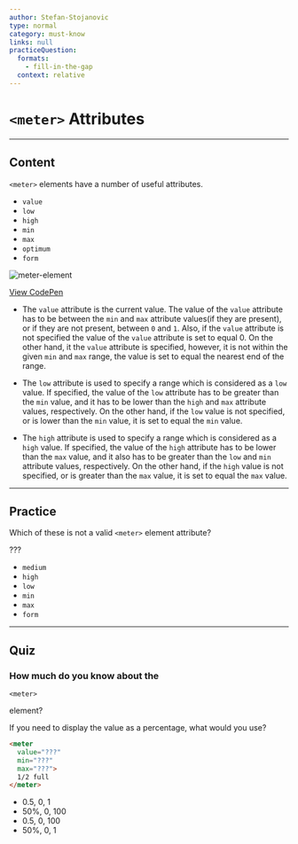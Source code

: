```yaml
---
author: Stefan-Stojanovic
type: normal
category: must-know
links: null
practiceQuestion:
  formats:
    - fill-in-the-gap
  context: relative
---
```


# `<meter>` Attributes


---

## Content

`<meter>` elements have a number of useful attributes.

- `value`
- `low`
- `high`
- `min`
- `max`
- `optimum`
- `form`

![meter-element](https://img.enkipro.com/989f5dcc47b587ffca1ed32a7b50c45b.png)

[View CodePen](https://codepen.io/enkidevs/pen/yqMrxx)

- The `value` attribute is the current value. The value of the `value` attribute has to be between the `min` and `max` attribute values(if they are present), or if they are not present, between `0` and `1`. Also, if the `value` attribute is not specified the value of the `value` attribute is set to equal 0. On the other hand, it the `value` attribute is specified, however, it is not within the given `min` and `max` range, the value is set to equal the nearest end of the range.

- The `low` attribute is used to specify a range which is considered as a `low` value. If specified, the value of the `low` attribute has to be greater than the `min` value, and it has to be lower than the `high` and `max` attribute values, respectively. On the other hand, if the `low` value is not specified, or is lower than the `min` value, it is set to equal the `min` value.

- The `high` attribute is used to specify a range which is considered as a `high` value. If specified, the value of the `high` attribute has to be lower than the `max` value, and it also has to be greater than the `low` and `min` attribute values, respectively. On the other hand, if the `high` value is not specified, or is greater than the `max` value, it is set to equal the `max` value.


---

## Practice

Which of these is not a valid `<meter>` element attribute?

???

- `medium`
- `high`
- `low`
- `min`
- `max`
- `form`


---

## Quiz

### How much do you know about the


`<meter>`

 element?

If you need to display the value as a percentage, what would you use?

```html
<meter
  value="???"
  min="???"
  max="???">
  1/2 full
</meter>
```

- 0.5, 0, 1
- 50%, 0, 100
- 0.5, 0, 100
- 50%, 0, 1
